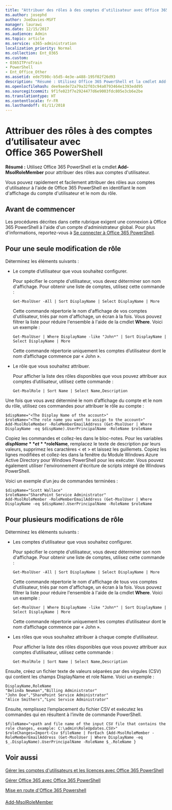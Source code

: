 ```yaml
---
title: "Attribuer des rôles à des comptes d’utilisateur avec Office 365 PowerShell"
ms.author: josephd
author: JoeDavies-MSFT
manager: laurawi
ms.date: 12/15/2017
ms.audience: Admin
ms.topic: article
ms.service: o365-administration
localization_priority: Normal
ms.collection: Ent_O365
ms.custom:
- O365ITProTrain
- PowerShell
- Ent_Office_Other
ms.assetid: ede7598c-b5d5-4e3e-a488-195f02f26d93
description: "Résumé : Utilisez Office 365 PowerShell et la cmdlet Add-MsolRoleMember pour attribuer des rôles aux comptes d'utilisateur."
ms.openlocfilehash: dee9aede72a79a32f03c94a0793464e1393edd95
ms.sourcegitcommit: 9f1fe023f7e2924477d6e9003fdc805e3cb6e2be
ms.translationtype: HT
ms.contentlocale: fr-FR
ms.lasthandoff: 01/11/2018
---
```

# <a name="assign-roles-to-user-accounts-with-office-365-powershell"></a>Attribuer des rôles à des comptes d’utilisateur avec Office 365 PowerShell

 **Résumé :** Utilisez Office 365 PowerShell et la cmdlet **Add-MsolRoleMember** pour attribuer des rôles aux comptes d'utilisateur.
  
Vous pouvez rapidement et facilement attribuer des rôles aux comptes d'utilisateur à l'aide de Office 365 PowerShell en identifiant le nom d'affichage du compte d'utilisateur et le nom du rôle.
  
## <a name="before-you-begin"></a>Avant de commencer

Les procédures décrites dans cette rubrique exigent une connexion à Office 365 PowerShell à l'aide d'un compte d'administrateur global. Pour plus d'informations, reportez-vous à [Se connecter à Office 365 PowerShell](connect-to-office-365-powershell.md).
  
## <a name="for-a-single-role-change"></a>Pour une seule modification de rôle

Déterminez les éléments suivants :
  
- Le compte d’utilisateur que vous souhaitez configurer.
    
    Pour spécifier le compte d'utilisateur, vous devez déterminer son nom d'affichage. Pour obtenir une liste de comptes, utilisez cette commande :
    
  ```
  Get-MsolUser -All | Sort DisplayName | Select DisplayName | More
  ```

    Cette commande répertorie le nom d'affichage de vos comptes d'utilisateur, triés par nom d'affichage, un écran à la fois. Vous pouvez filtrer la liste pour réduire l'ensemble à l'aide de la cmdlet **Where**. Voici un exemple :
    
  ```
  Get-MsolUser | Where DisplayName -like "John*" | Sort DisplayName | Select DisplayName | More
  ```

    Cette commande répertorie uniquement les comptes d’utilisateur dont le nom d’affichage commence par « John ».
    
- Le rôle que vous souhaitez attribuer.
    
    Pour afficher la liste des rôles disponibles que vous pouvez attribuer aux comptes d’utilisateur, utilisez cette commande :
    
  ```
  Get-MsolRole | Sort Name | Select Name,Description
  ```

Une fois que vous avez déterminé le nom d’affichage du compte et le nom du rôle, utilisez ces commandes pour attribuer le rôle au compte :
  
```
$dispName="<The Display Name of the account>"
$roleName="<The role name you want to assign to the account>"
Add-MsolRoleMember -RoleMemberEmailAddress (Get-MsolUser | Where DisplayName -eq $dispName).UserPrincipalName -RoleName $roleName
```

Copiez les commandes et collez-les dans le bloc-notes. Pour les variables **$dispName** et **$roleName**, remplacez le texte de description par leurs valeurs, supprimez les caractères \< et > et laissez les guillemets. Copiez les lignes modifiées et collez-les dans la fenêtre du Module Windows Azure Active Directory pour Windows PowerShell pour les exécuter. Vous pouvez également utiliser l'environnement d'écriture de scripts intégré de Windows PowerShell.
  
Voici un exemple d’un jeu de commandes terminées :
  
```
$dispName="Scott Wallace"
$roleName="SharePoint Service Administrator"
Add-MsolRoleMember -RoleMemberEmailAddress (Get-MsolUser | Where DisplayName -eq $dispName).UserPrincipalName -RoleName $roleName
```

## <a name="for-multiple-role-changes"></a>Pour plusieurs modifications de rôle

Déterminez les éléments suivants :
  
- Les comptes d’utilisateur que vous souhaitez configurer.
    
    Pour spécifier le compte d'utilisateur, vous devez déterminer son nom d'affichage. Pour obtenir une liste de comptes, utilisez cette commande :
    
  ```
  Get-MsolUser -All | Sort DisplayName | Select DisplayName | More
  ```

    Cette commande répertorie le nom d'affichage de tous vos comptes d'utilisateur, triés par nom d'affichage, un écran à la fois. Vous pouvez filtrer la liste pour réduire l'ensemble à l'aide de la cmdlet **Where**. Voici un exemple :
    
  ```
  Get-MsolUser | Where DisplayName -like "John*" | Sort DisplayName | Select DisplayName | More
  ```

    Cette commande répertorie uniquement les comptes d’utilisateur dont le nom d’affichage commence par « John ».
    
- Les rôles que vous souhaitez attribuer à chaque compte d’utilisateur.
    
    Pour afficher la liste des rôles disponibles que vous pouvez attribuer aux comptes d’utilisateur, utilisez cette commande :
    
  ```
  Get-MsolRole | Sort Name | Select Name,Description
  ```

Ensuite, créez un fichier texte de valeurs séparées par des virgules (CSV) qui contient les champs DisplayName et role Name. Voici un exemple :
  
```
DisplayName,RoleName
"Belinda Newman","Billing Administrator"
"John Doe","SharePoint Service Administrator"
"Alice Smithers","Lync Service Administrator"
```

Ensuite, remplissez l’emplacement du fichier CSV et exécutez les commandes qui en résultent à l’invite de commande PowerShell.
  
```
$fileName="<path and file name of the input CSV file that contains the role changes, example: C:\admin\RoleUpdates.CSV>"
$roleChanges=Import-Csv $fileName | ForEach {Add-MsolRoleMember -RoleMemberEmailAddress (Get-MsolUser | Where DisplayName -eq $_.DisplayName).UserPrincipalName -RoleName $_.RoleName }

```

## <a name="see-also"></a>Voir aussi

#### 

[Gérer les comptes d'utilisateurs et les licences avec Office 365 PowerShell](manage-user-accounts-and-licenses-with-office-365-powershell.md)
  
[Gérer Office 365 avec Office 365 PowerShell](manage-office-365-with-office-365-powershell.md)
  
[Mise en route d'Office 365 Powershell](getting-started-with-office-365-powershell.md)
#### 

[Add-MsolRoleMember]((https://msdn.microsoft.com/library/dn194120.aspx))

